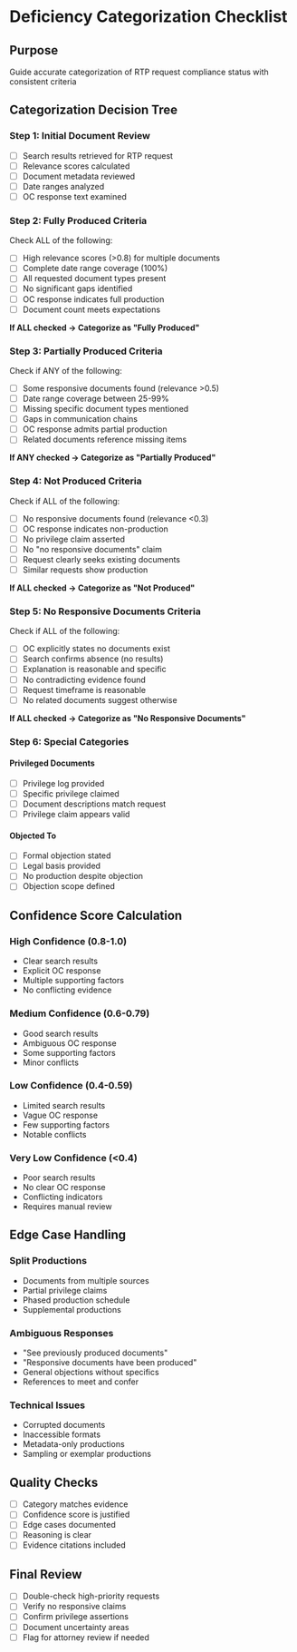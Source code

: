 # Deficiency Categorization Checklist

## Purpose
Guide accurate categorization of RTP request compliance status with consistent criteria

## Categorization Decision Tree

### Step 1: Initial Document Review
- [ ] Search results retrieved for RTP request
- [ ] Relevance scores calculated
- [ ] Document metadata reviewed
- [ ] Date ranges analyzed
- [ ] OC response text examined

### Step 2: Fully Produced Criteria
Check ALL of the following:
- [ ] High relevance scores (>0.8) for multiple documents
- [ ] Complete date range coverage (100%)
- [ ] All requested document types present
- [ ] No significant gaps identified
- [ ] OC response indicates full production
- [ ] Document count meets expectations

**If ALL checked → Categorize as "Fully Produced"**

### Step 3: Partially Produced Criteria
Check if ANY of the following:
- [ ] Some responsive documents found (relevance >0.5)
- [ ] Date range coverage between 25-99%
- [ ] Missing specific document types mentioned
- [ ] Gaps in communication chains
- [ ] OC response admits partial production
- [ ] Related documents reference missing items

**If ANY checked → Categorize as "Partially Produced"**

### Step 4: Not Produced Criteria
Check if ALL of the following:
- [ ] No responsive documents found (relevance <0.3)
- [ ] OC response indicates non-production
- [ ] No privilege claim asserted
- [ ] No "no responsive documents" claim
- [ ] Request clearly seeks existing documents
- [ ] Similar requests show production

**If ALL checked → Categorize as "Not Produced"**

### Step 5: No Responsive Documents Criteria
Check if ALL of the following:
- [ ] OC explicitly states no documents exist
- [ ] Search confirms absence (no results)
- [ ] Explanation is reasonable and specific
- [ ] No contradicting evidence found
- [ ] Request timeframe is reasonable
- [ ] No related documents suggest otherwise

**If ALL checked → Categorize as "No Responsive Documents"**

### Step 6: Special Categories

#### Privileged Documents
- [ ] Privilege log provided
- [ ] Specific privilege claimed
- [ ] Document descriptions match request
- [ ] Privilege claim appears valid

#### Objected To
- [ ] Formal objection stated
- [ ] Legal basis provided
- [ ] No production despite objection
- [ ] Objection scope defined

## Confidence Score Calculation

### High Confidence (0.8-1.0)
- Clear search results
- Explicit OC response
- Multiple supporting factors
- No conflicting evidence

### Medium Confidence (0.6-0.79)
- Good search results
- Ambiguous OC response
- Some supporting factors
- Minor conflicts

### Low Confidence (0.4-0.59)
- Limited search results
- Vague OC response
- Few supporting factors
- Notable conflicts

### Very Low Confidence (<0.4)
- Poor search results
- No clear OC response
- Conflicting indicators
- Requires manual review

## Edge Case Handling

### Split Productions
- Documents from multiple sources
- Partial privilege claims
- Phased production schedule
- Supplemental productions

### Ambiguous Responses
- "See previously produced documents"
- "Responsive documents have been produced"
- General objections without specifics
- References to meet and confer

### Technical Issues
- Corrupted documents
- Inaccessible formats
- Metadata-only productions
- Sampling or exemplar productions

## Quality Checks
- [ ] Category matches evidence
- [ ] Confidence score is justified
- [ ] Edge cases documented
- [ ] Reasoning is clear
- [ ] Evidence citations included

## Final Review
- [ ] Double-check high-priority requests
- [ ] Verify no responsive claims
- [ ] Confirm privilege assertions
- [ ] Document uncertainty areas
- [ ] Flag for attorney review if needed